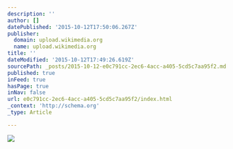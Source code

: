 ```yaml
---
description: ''
author: []
datePublished: '2015-10-12T17:50:06.267Z'
publisher:
  domain: upload.wikimedia.org
  name: upload.wikimedia.org
title: ''
dateModified: '2015-10-12T17:49:26.619Z'
sourcePath: _posts/2015-10-12-e0c791cc-2ec6-4acc-a405-5cd5c7aa95f2.md
published: true
inFeed: true
hasPage: true
inNav: false
url: e0c791cc-2ec6-4acc-a405-5cd5c7aa95f2/index.html
_context: 'http://schema.org'
_type: Article

---
```

![](https://upload.wikimedia.org/wikipedia/commons/e/e6/Great_Mosque_of_Kairouan_gallery.jpg)